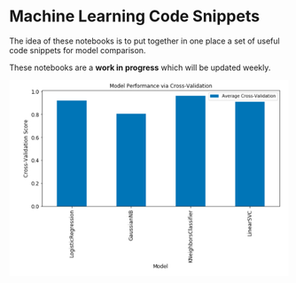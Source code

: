 # Machine Learning Code Snippets

The idea of these notebooks is to put together in one place a set of useful code snippets for model comparison.

These notebooks are a **work in progress** which will be updated weekly.

![](plot_model_comp.png)
